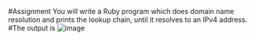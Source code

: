 #Assignment
You will write a Ruby program which does domain name resolution and prints the lookup chain, until it resolves to an IPv4 address.
#The output is 
![image](https://user-images.githubusercontent.com/69310882/121030741-62816a80-c7c7-11eb-8bc9-262d5e1efa7b.png)
